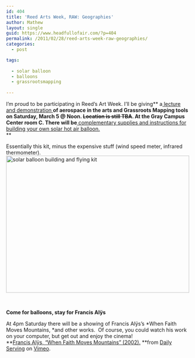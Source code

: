 ```yaml
---
id: 404
title: 'Reed Arts Week, RAW: Geographies'
author: Mathew
layout: single
guid: https://www.headfullofair.com/?p=404
permalink: /2011/02/28/reed-arts-week-raw-geographies/
categories:
  - post

tags:
 
  - solar balloon
  - balloons
  - grassrootsmapping
  
---
```

I&#8217;m proud to be participating in Reed&#8217;s Art Week. I&#8217;ll be giving** a[ lecture and demonstration ][1]**of aerospace in the arts and Grassroots Mapping tools on Saturday, March 5 @ Noon. <del>Location is still TBA</del>. At the Gray Campus Center room C. There will be**[ complementary supplies and instructions for building your own solar hot air balloon.  
][2]**

Essentially this kit, minus the expensive stuff (wind speed meter, infrared thermometer).  
[<img src="http://farm6.static.flickr.com/5254/5483664280_43267c290d.jpg" alt="solar balloon building and flying kit" width="500" height="375" />][3]

&nbsp;

**Come for balloons, stay for Francis Alÿs**

At 4pm Saturday there will be a showing of Francis Alÿs&#8217;s *When Faith Moves Mountains, *and other works.  Of course, you could watch his work on your computer, but get out and enjoy the cinema!  
**[Francis Alÿs, &#8220;When Faith Moves Mountains&#8221; (2002).][4] **from [Daily Serving][5] on [Vimeo][6].

 [1]: http://www.reed.edu/raw/2011/lectures.html
 [2]: /2010/07/18/grassroots-mapping-pdx-taping-up-balloons/
 [3]: http://www.flickr.com/photos/14397636@N07/5483664280/ "solar balloon building and flying kit by mathew.lippincott, on Flickr"
 [4]: http://vimeo.com/14129166
 [5]: http://vimeo.com/user4491818
 [6]: http://vimeo.com
